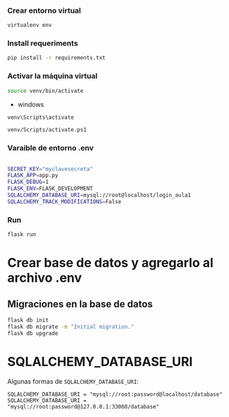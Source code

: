 ### Crear entorno virtual

```bash
virtualenv env
```

### Install requeriments

```bash
pip install -r requirements.txt
```


### Activar la máquina virtual

```bash
source venv/bin/activate
```

- windows

```bash
venv\Scripts\activate

venv/Scripts/activate.ps1
```

### Varaible de entorno .env



```bash

SECRET_KEY="myclavesecreta"
FLASK_APP=app.py
FLASK_DEBUG=1
FLASK_ENV=FLASK_DEVELOPMENT
SQLALCHEMY_DATABASE_URI=mysql://root@localhost/login_aula1
SQLALCHEMY_TRACK_MODIFICATIONS=False 

```


### Run

```bash
flask run
```


# Crear base de datos y agregarlo al archivo .env


## Migraciones en la base de datos



```bash
flask db init
flask db migrate -m "Initial migration."
flask db upgrade
```

# SQLALCHEMY_DATABASE_URI

Algunas formas de `SQLALCHEMY_DATABASE_URI`:

```
SQLALCHEMY_DATABASE_URI = "mysql://root:password@localhost/database"
SQLALCHEMY_DATABASE_URI = "mysql://root:password@127.0.0.1:33060/database"
```
